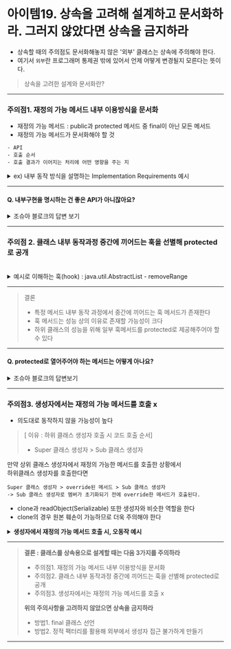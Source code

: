# 아이템19. 상속을 고려해 설계하고 문서화하라. 그러지 않았다면 상속을 금지하라

- 상속할 때의 주의점도 문서화해놓지 않은 '외부' 클래스는 상속에 주의해야 한다.
- 여기서 `외부`란 프로그래머 통제권 밖에 있어서 언제 어떻게 변경될지 모른다는 뜻이다.

> 상속을 고려한 설계와 문서화란?
---
### 주의점1. 재정의 가능 메서드 내부 이용방식을 문서화
- 재정의 가능 메서드 : public과 protected 메서드 중 final이 아닌 모든 메서드
- 재정의 가능 메서드가 문서화해야 할 것
```
- API
- 호출 순서
- 호출 결과가 이어지는 처리에 어떤 영향을 주는 지
```

<details>
<summary>ex) 내부 동작 방식을 설명하는 Implementation Requirements 예시</summary>

> public boolean remove(Object o)
 
> 메서드 API 설명 (what?  - 무엇을 하는지)   
> Removes a single instance of the specified element from this collection, if it is present (optional operation). 
More formally, removes an element e such that Objects.equals(o, e), if this collection contains one or more such elements. 
Returns true if this collection contained the specified element (or equivalently, if this collection changed as a result of the call).

><b>Implementation Requirements(how? - 내부 동작 방식을 설명):</b>   
This implementation iterates over the collection looking for the specified element.
If it finds the element, it removes the element from the collection **using the iterator's remove method.**(반복자의 remove를 사용해 컬렉션에서 제거)   
> Note that this implementation throws an UnsupportedOperationException if the iterator returned by this collection's iterator method does not implement the remove method and this collection contains the specified object.
---
### 위의 implementation Requirements가 필요한 이유
- iterator 메서드를 재정의 > remove 메서드에 영향을 줄 수 있음을 캐치!
- 아이템18(상속 대신 컴포지션을 고려하라)에서 상위 클래스의 내부구현을 몰라 오작동이 났던 addAll과 같은 상황을 방지
</details>

---
#### Q. 내부구현을 명시하는 건 좋은 API가 아니잖아요?
<details>
<summary>조슈아 블로크의 답변 보기 </summary>
 
- `좋은 API문서란 어떻게 가 아닌 무엇을 하는지 설명해야 한다`와 대조되지 않는가?
> **A : 상속을 사용하는 한 어쩔 수 없다.**    
> 상속이 캡슐화를 해치기 때문에 안전하게 상속하기 위해선 내부구현 방식을 설명해야 한다.
</details>

---

### 주의점 2. 클래스 내부 동작과정 중간에 끼어드는 훅을 선별해 protected로 공개

<br>
<details>
<summary>
예시로 이해하는 훅(hook) : java.util.AbstractList - removeRange </summary>

> **point1. removeRange는 fromIndex에서 toIndex까지 원소를 제거하는 메서드이다.**
```java
protected void removeRange(int fromIndex, int toIndex) {
        ListIterator<E> it = listIterator(fromIndex);
        for (int i=0, n=toIndex-fromIndex; i<n; i++) {
            it.next();
            it.remove();
        }
    }
```
- 여기서 포인트는 왜 removeRange의 접근제어자가 protected(하위 클래스에 공개)인지 이해하는 것이다.
---
> **point2. removeRange는 clear를 고성능으로 구현할 때 사용된다.**
```
removeRange is called by the {@code clear} operation 
on this list and its subLists.

Overriding this method to take advantage of 
the internals of the list implementation can substantially   

improve the performance of the {@code clear} operation 
on this list and its subLists.
```
- 실제 AbstractList clear 메서드 구현코드
```java
public void clear() {
        removeRange(0, size());
}
```
---
> point3. **하위클래스에서 clear를 고성능으로 만들려면 removeRange가 공개되어 있어야 한다**
- 사용자는 removeRange가 아닌 clear에 관심이 있다
- clear의 성능을 위해서는 내부 동작과정에서 중간에 끼어드는 removeRange가 필요하다
- 만약 removeRange가 공개되어 있지 않다면 성능이 느려지거나 밑바닥부터 구현해야 한다
</details>

---

> 결론 
> - 특정 메서드 내부 동작 과정에서 중간에 끼어드는 훅 메서드가 존재한다
> - 훅 메서드는 성능 상의 이유로 존재할 가능성이 크다
> - 하위 클래스의 성능을 위해 일부 훅메서드를 protected로 제공해주어야 할 수 있다
--- 

#### Q. protected로 열어주어야 하는 메서드는 어떻게 아나요?
<details>
<summary> 조슈아 블로크의 답변보기</summary>
 
> A : 직접 하위클래스를 만들어보는 것이 '유일'하다   
> 하위 클래스에서 진짜 필요한 메서드는 공백이 느껴질 것이다   
> 반대로 공백이 느껴지지 않는 메서드는 private이어야할 가능성이 크다
</details>

---

### 주의점3. 생성자에서는 재정의 가능 메서드를 호출 x

- 의도대로 동작하지 않을 가능성이 높다
> [ 이유 : 하위 클래스 생성자 호출 시 코드 호출 순서]   
> - Super 클래스 생성자 > Sub 클래스 생성자   

만약 상위 클래스 생성자에서 재정의 가능한 메서드를 호출한 상황에서     
하위클래스 생성자를 호출한다면
```
Super 클래스 생성자 > override된 메서드 > Sub 클래스 생성자
-> Sub 클래스 생성자로 멤버가 초기화되기 전에 override한 메서드가 호출된다. 
```
- clone과 readObject(Serializable) 또한 생성자와 비슷한 역할을 한다
- clone의 경우 원본 훼손이 가능하므로 더욱 주의해야 한다

<details>
<summary> <b>생성자에서 재정의 가능 메서드 호출 시, 오동작 예시</b></summary>

```java
package effectivejava.chapter4.item19;

// Class whose constructor invokes an overridable method. NEVER DO THIS! (Page 95)
public class Super {
    // 생성자에서 오버라이딩 가능한 메서드를 호출하고 있음
    public Super() {
        overrideMe();
    }

    public void overrideMe() {
    }
}

public final class Sub extends Super {
    private final Instant instant;

    Sub() {
        instant = Instant.now();
    }

    // instant를 출력
    @Override public void overrideMe() {
        System.out.println(instant);
    }

    public static void main(String[] args) {
        Sub sub = new Sub(); // 기대 : instant 출력  - 실제 : null 출력
        sub.overrideMe();
    }
}
```
- Sub를 생성하는 과정을 자세히 바라보자
```
1. Sub 생성자가 외부에서 호출
2. Sub의 상위 클래스인 Super 클래스 생성자 호출
3. Super 클래스 내부 overrideMe 메서드 호출
4. overrideMe는 오버라이딩된 Sub클래스의 overrideMe 호출
5. instant를 호출해야되나 아직 Sub 클래스 생성자가 호출되지 않아 초기화가 안됨 (null)
6. Sub 클래스 생성자 호출
```
- println이 null입력을 받아들여 망정이지 NPE의 위험성이 존재한다!
</details>

---
> **결론 : 클래스를 상속용으로 설계할 때는 다음 3가지를 주의하라**
> - 주의점1. 재정의 가능 메서드 내부 이용방식을 문서화 
> - 주의점2. 클래스 내부 동작과정 중간에 끼어드는 훅을 선별해 protected로 공개
> - 주의점3. 생성자에서는 재정의 가능 메서드를 호출 x 
> 
> **위의 주의사항을 고려하지 않았으면 상속을 금지하라**
> - 방법1. final 클래스 선언
> - 방법2. 정적 팩터리를 활용해 외부에서 생성자 접근 불가하게 만들기

---
